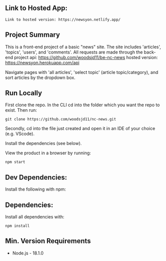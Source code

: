 ## Link to Hosted App:

```
Link to hosted version: https://newsyon.netlify.app/

```

## Project Summary

This is a front-end project of a basic "news" site. The site includes 'articles', 'topics', 'users', and 'comments'. All requests are made through the back-end project api: https://github.com/woodsjd11/be-nc-news 
hosted version: https://newsyon.herokuapp.com/api

Navigate pages with 'all articles', 'select topic' (article topic/category), and sort articles by the dropdown box.

## Run Locally

First clone the repo. In the CLI cd into the folder which you want the repo to exist. Then run:

```
git clone https://github.com/woodsjd11/nc-news.git
```
Secondly, cd into the file just created and open it in an IDE of your choice (e.g. VScode).

Install the dependencies (see below).

View the product in a browser by running:
```
npm start
```


## Dev Dependencies:

Install the following with npm:

## Dependencies:

Install all dependencies with:

```
npm install 
```

## Min. Version Requirements

- Node.js - 18.1.0

